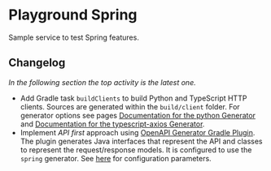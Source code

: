 # Playground Spring

Sample service to test Spring features.

## Changelog

*In the following section the top activity is the latest one.*

- Add Gradle task `buildClients` to build Python and TypeScript HTTP clients.
  Sources are generated within the `build/client` folder.
  For generator options see pages
  [Documentation for the python Generator](https://github.com/OpenAPITools/openapi-generator/blob/master/docs/generators/python.md)
  and
  [Documentation for the typescript-axios Generator](https://github.com/OpenAPITools/openapi-generator/blob/master/docs/generators/typescript-axios.md).
- Implement *API first* approach using
  [OpenAPI Generator Gradle Plugin](https://github.com/OpenAPITools/openapi-generator/blob/master/modules/openapi-generator-gradle-plugin/README.adoc).
  The plugin generates Java interfaces that represent the API and classes to
  represent the request/response models.
  It is configured to use the `spring` generator.
  See
  [here](https://github.com/OpenAPITools/openapi-generator/blob/master/docs/generators/spring.md)
  for configuration parameters.
